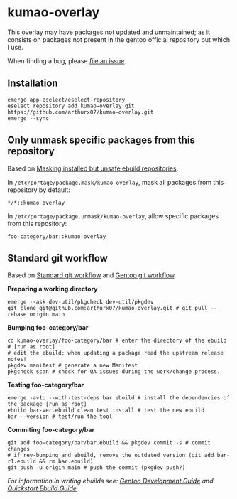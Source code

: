 # kumao-overlay

This overlay may have packages not updated and unmaintained; as it consists on packages not present in the gentoo official repository but which I use.

When finding a bug, please [file an issue](https://github.com/arthurx07/kumao-overlay/issues/new).

## Installation
```shell
emerge app-eselect/eselect-repository
eselect repository add kumao-overlay git https://github.com/arthurx07/kumao-overlay.git
emerge --sync
```

## Only unmask specific packages from this repository
Based on [Masking installed but unsafe ebuild repositories](https://wiki.gentoo.org/wiki/Ebuild_repository#Masking_installed_but_unsafe_ebuild_repositories).

In `/etc/portage/package.mask/kumao-overlay`, mask all packages from this repository by default:

```plain
*/*::kumao-overlay
```

In `/etc/portage/package.unmask/kumao-overlay`, allow specific packages from this repository:

```plain
foo-category/bar::kumao-overlay
```

## Standard git workflow

Based on [Standard git workflow](https://wiki.gentoo.org/wiki/Standard_git_workflow) and [Gentoo git workflow](https://wiki.gentoo.org/wiki/Gentoo_git_workflow).

**Preparing a working directory**
```shell
emerge --ask dev-util/pkgcheck dev-util/pkgdev
git clone git@github.com:arthurx07/kumao-overlay.git # git pull --rebase origin main
```
**Bumping foo-category/bar**
```shell
cd kumao-overlay/foo-category/bar # enter the directory of the ebuild # [run as root]
# edit the ebuild; when updating a package read the upstream release notes!
pkgdev manifest # generate a new Manifest
pkgcheck scan # check for QA issues during the work/change process.
```
**Testing foo-category/bar**
```shell
emerge -av1o --with-test-deps bar.ebuild # install the dependencies of the package [run as root]
ebuild bar-ver.ebuild clean test install # test the new ebuild
bar --version # test/run the tool
```
**Commiting foo-category/bar**
```shell
git add foo-category/bar/bar.ebuild && pkgdev commit -s # commit changes
# if rev-bumping and ebuild, remove the outdated version (git add bar-r1.ebuild && rm bar.ebuild)
git push -u origin main # push the commit (pkgdev push?)
```

_For information in writing ebuilds see: [Gentoo Development Guide](https://devmanual.gentoo.org/) and [Quickstart Ebuild Guide](https://devmanual.gentoo.org/quickstart/index.html)_
